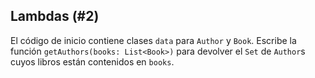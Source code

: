 ## Lambdas (#2)

El código de inicio contiene clases `data` para `Author` y `Book`. Escribe la función `getAuthors(books: List<Book>)` para devolver el `Set` de `Author`s cuyos libros están contenidos en `books`.